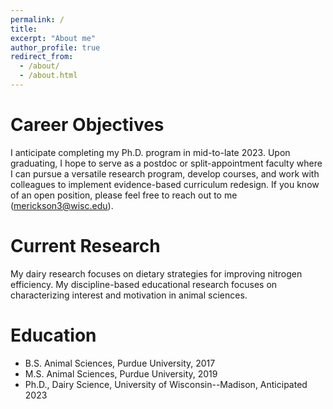 ```yaml
---
permalink: /
title: 
excerpt: "About me"
author_profile: true
redirect_from: 
  - /about/
  - /about.html
---
```


Career Objectives
======
I anticipate completing my Ph.D. program in mid-to-late 2023. Upon graduating, I hope to serve as a postdoc or split-appointment faculty where I can pursue a versatile research program, develop courses, and work with colleagues to implement evidence-based curriculum redesign. If you know of an open position, please feel free to reach out to me (merickson3@wisc.edu). 

Current Research
======
My dairy research focuses on dietary strategies for improving nitrogen efficiency. 
My discipline-based educational research focuses on characterizing interest and motivation in animal sciences.

Education
======
- B.S. Animal Sciences, Purdue University, 2017
- M.S. Animal Sciences, Purdue University, 2019
- Ph.D., Dairy Science, University of Wisconsin--Madison, Anticipated 2023
